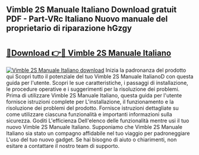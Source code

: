 ## Vimble 2S Manuale Italiano Download gratuit PDF - Part-VRc Italiano Nuovo manuale del proprietario di riparazione hGzgy

# <h2><a href="http://dfglf7n.blite.top/?on=Vimble+2S+Manuale+Italiano">🔗Download 👉🔴 Vimble 2S Manuale Italiano</a></h2>

[![Vimble 2S Manuale Italiano download](https://i.imgur.com/lujVjoI.png)](http://dfglf7n.blite.top/?on=Vimble+2S+Manuale+Italiano)
Inizia la padronanza del prodotto qui Scopri tutto il potenziale del tuo Vimble 2S Manuale ItalianoD con questa guida per l'utente. Scopri le sue caratteristiche, i passaggi di installazione, le procedure operative e i suggerimenti per la risoluzione dei problemi. Prima di utilizzare Vimble 2S Manuale Italiano, questa guida per l'utente fornisce istruzioni complete per L'installazione, il funzionamento e la risoluzione dei problemi del prodotto. Fornisce istruzioni dettagliate su come utilizzare ciascuna funzionalità e importanti informazioni sulla sicurezza. Goditi L'efficienza Dell'elenco delle funzionalità mentre usi il tuo nuovo Vimble 2S Manuale Italiano. Supponiamo che Vimble 2S Manuale Italiano sia stato un compagno affidabile nel tuo viaggio per padroneggiare L'uso del tuo nuovo gadget. Se hai bisogno di aiuto o chiarimenti, non esitare a contattare il nostro team di supporto.
